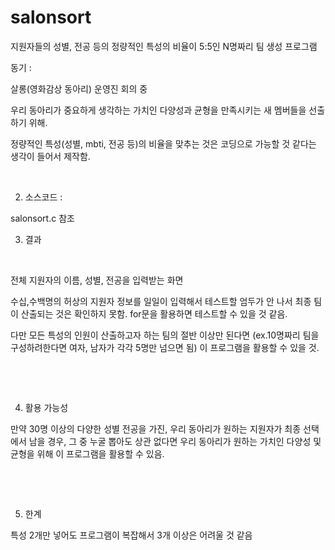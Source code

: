 # salonsort
지원자들의 성별, 전공 등의 정량적인 특성의 비율이 5:5인 N명짜리 팀 생성 프로그램

동기 : 


살롱(영화감상 동아리) 운영진 회의 중

우리 동아리가 중요하게 생각하는 가치인 다양성과 균형을 만족시키는 새 멤버들을 선출하기 위해.

정량적인 특성(성별, mbti, 전공 등)의 비율을 맞추는 것은 코딩으로 가능할 것 같다는 생각이 들어서 제작함. 

​

2. 소스코드 : 

​salonsort.c 참조
​

3. 결과

​


전체 지원자의 이름, 성별, 전공을 입력받는 화면

수십,수백명의 허상의 지원자 정보를 일일이 입력해서 테스트할 엄두가 안 나서 최종 팀이 산출되는 것은 확인하지 못함.
for문을 활용하면 테스트할 수 있을 것 같음. 
​

다만 모든 특성의 인원이 산출하고자 하는 팀의 절반 이상만 된다면 (ex.10명짜리 팀을 구성하려한다면 여자, 남자가 각각 5명만 넘으면 됨) 이 프로그램을 활용할 수 있을 것. 

​

​

4. 활용 가능성

만약 30명 이상의 다양한 성별 전공을 가진, 우리 동아리가 원하는 지원자가 최종 선택에서 남을 경우, 그 중 누굴 뽑아도 상관 없다면 우리 동아리가 원하는 가치인 다양성 및 균형을 위해 이 프로그램을 활용할 수 있음. 

​

​

5. 한계

특성 2개만 넣어도 프로그램이 복잡해서 3개 이상은 어려울 것 같음
